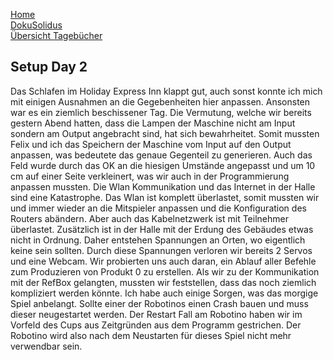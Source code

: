 [Home](home)  
[DokuSolidus](DokuSolidus)  
[Übersicht Tagebücher](TagebuecherFL)


## Setup Day 2
  
Das Schlafen im Holiday Express Inn klappt gut, auch sonst konnte ich mich mit einigen Ausnahmen an die Gegebenheiten hier anpassen. Ansonsten war es ein ziemlich beschissener Tag. Die Vermutung, welche wir bereits gestern Abend hatten, dass die Lampen der Maschine nicht am Input sondern am Output angebracht sind, hat sich bewahrheitet. Somit mussten Felix und ich das Speichern der Maschine vom Input auf den Output anpassen, was bedeutete das genaue Gegenteil zu generieren. Auch das Feld wurde durch das OK an die hiesigen Umstände angepasst und um 10 cm auf einer Seite verkleinert, was wir auch in der Programmierung anpassen mussten. Die Wlan Kommunikation und das Internet in der Halle sind eine Katastrophe. Das Wlan ist komplett überlastet, somit mussten wir und immer wieder an die Mitspieler anpassen und die Konfiguration des Routers abändern. Aber auch das Kabelnetzwerk ist mit Teilnehmer überlastet.  Zusätzlich ist in der Halle mit der Erdung des Gebäudes etwas nicht in Ordnung. Daher entstehen Spannungen an Orten, wo eigentlich keine sein sollten. Durch diese Spannungen verloren wir bereits 2 Servos und eine Webcam. Wir probierten uns auch daran, ein Ablauf aller Befehle zum Produzieren von Produkt 0 zu erstellen. Als wir zu der Kommunikation mit der RefBox gelangten, mussten wir feststellen, dass das noch ziemlich kompliziert werden könnte. Ich habe auch einige Sorgen, was das morgige Spiel anbelangt. Sollte einer der Robotinos einen Crash bauen und muss dieser neugestartet werden. Der Restart Fall am Robotino haben wir im Vorfeld des Cups aus Zeitgründen aus dem Programm gestrichen. Der Robotino wird also nach dem Neustarten für dieses Spiel nicht mehr verwendbar sein. 